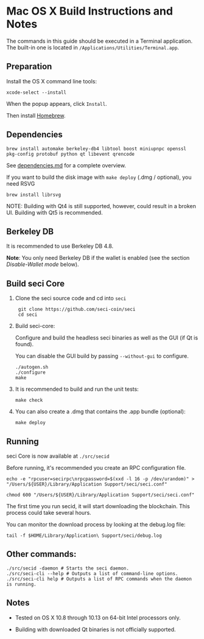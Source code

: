 Mac OS X Build Instructions and Notes
====================================
The commands in this guide should be executed in a Terminal application.
The built-in one is located in `/Applications/Utilities/Terminal.app`.

Preparation
-----------
Install the OS X command line tools:

`xcode-select --install`

When the popup appears, click `Install`.

Then install [Homebrew](https://brew.sh).

Dependencies
----------------------

    brew install automake berkeley-db4 libtool boost miniupnpc openssl pkg-config protobuf python qt libevent qrencode

See [dependencies.md](dependencies.md) for a complete overview.

If you want to build the disk image with `make deploy` (.dmg / optional), you need RSVG

    brew install librsvg

NOTE: Building with Qt4 is still supported, however, could result in a broken UI. Building with Qt5 is recommended.

Berkeley DB
-----------
It is recommended to use Berkeley DB 4.8.

**Note**: You only need Berkeley DB if the wallet is enabled (see the section *Disable-Wallet mode* below).

Build seci Core
------------------------

1. Clone the seci source code and cd into `seci`

        git clone https://github.com/seci-coin/seci
        cd seci

2.  Build seci-core:

    Configure and build the headless seci binaries as well as the GUI (if Qt is found).

    You can disable the GUI build by passing `--without-gui` to configure.

        ./autogen.sh
        ./configure
        make

3.  It is recommended to build and run the unit tests:

        make check

4.  You can also create a .dmg that contains the .app bundle (optional):

        make deploy

Running
-------

seci Core is now available at `./src/secid`

Before running, it's recommended you create an RPC configuration file.

    echo -e "rpcuser=secirpc\nrpcpassword=$(xxd -l 16 -p /dev/urandom)" > "/Users/${USER}/Library/Application Support/seci/seci.conf"

    chmod 600 "/Users/${USER}/Library/Application Support/seci/seci.conf"

The first time you run secid, it will start downloading the blockchain. This process could take several hours.

You can monitor the download process by looking at the debug.log file:

    tail -f $HOME/Library/Application\ Support/seci/debug.log

Other commands:
-------

    ./src/secid -daemon # Starts the seci daemon.
    ./src/seci-cli --help # Outputs a list of command-line options.
    ./src/seci-cli help # Outputs a list of RPC commands when the daemon is running.

Notes
-----

* Tested on OS X 10.8 through 10.13 on 64-bit Intel processors only.

* Building with downloaded Qt binaries is not officially supported.